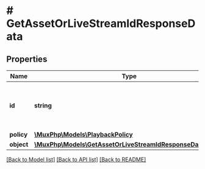 # # GetAssetOrLiveStreamIdResponseData

## Properties

Name | Type | Description | Notes
------------ | ------------- | ------------- | -------------
**id** | **string** | The Playback ID used to retrieve the corresponding asset or the live stream ID | [optional] 
**policy** | [**\MuxPhp\Models\PlaybackPolicy**](PlaybackPolicy.md) |  | [optional] 
**object** | [**\MuxPhp\Models\GetAssetOrLiveStreamIdResponseDataObject**](GetAssetOrLiveStreamIdResponseDataObject.md) |  | [optional] 

[[Back to Model list]](../../README.md#documentation-for-models) [[Back to API list]](../../README.md#documentation-for-api-endpoints) [[Back to README]](../../README.md)


